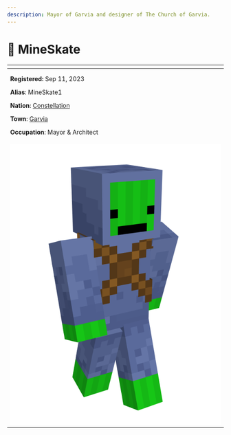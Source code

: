 ```yaml
---
description: Mayor of Garvia and designer of The Church of Garvia.
---
```


# 👤 MineSkate

<table data-view="cards" data-full-width="true"><thead><tr><th></th></tr></thead><tbody><tr><td><p><strong>Registered:</strong> Sep 11, 2023</p><p><strong>Alias</strong>: MineSkate1</p><p><strong>Nation</strong>: <a href="../../../../nations/present-nations/constellation.md">Constellation</a></p><p><strong>Town</strong>: <a href="../">Garvia</a></p><p><strong>Occupation</strong>: Mayor &#x26; Architect</p></td></tr><tr><td><img src="../../../../../../.gitbook/assets/MineSkate1-skin.png" alt=""></td></tr></tbody></table>
